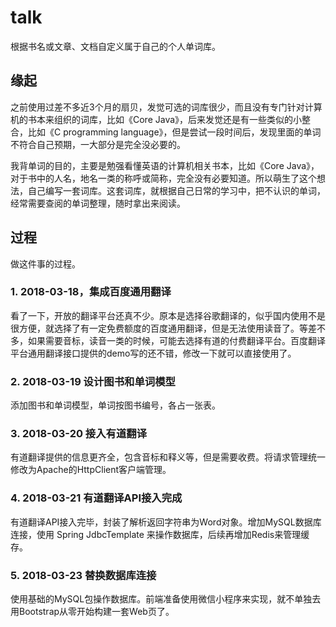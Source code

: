 # talk

根据书名或文章、文档自定义属于自己的个人单词库。

## 缘起

之前使用过差不多近3个月的扇贝，发觉可选的词库很少，而且没有专门针对计算机的书本来组织的词库，比如《Core Java》，后来发觉还是有一些类似的小整合，比如《C programming language》，但是尝试一段时间后，发现里面的单词不符合自己预期，一大部分是完全没必要的。

我背单词的目的，主要是勉强看懂英语的计算机相关书本，比如《Core Java》，对于书中的人名，地名一类的称呼或简称，完全没有必要知道。所以萌生了这个想法，自己编写一套词库。这套词库，就根据自己日常的学习中，把不认识的单词，经常需要查阅的单词整理，随时拿出来阅读。

## 过程

做这件事的过程。

### 1. 2018-03-18，集成百度通用翻译

看了一下，开放的翻译平台还真不少。原本是选择谷歌翻译的，似乎国内使用不是很方便，就选择了有一定免费额度的百度通用翻译，但是无法使用读音了。等差不多，如果需要音标，读音一类的时候，可能去选择有道的付费翻译平台。百度翻译平台通用翻译接口提供的demo写的还不错，修改一下就可以直接使用了。

### 2. 2018-03-19 设计图书和单词模型

添加图书和单词模型，单词按图书编号，各占一张表。

### 3. 2018-03-20 接入有道翻译

有道翻译提供的信息更齐全，包含音标和释义等，但是需要收费。将请求管理统一修改为Apache的HttpClient客户端管理。

### 4. 2018-03-21 有道翻译API接入完成

有道翻译API接入完毕，封装了解析返回字符串为Word对象。增加MySQL数据库连接，使用 Spring JdbcTemplate 来操作数据库，后续再增加Redis来管理缓存。

### 5. 2018-03-23 替换数据库连接

使用基础的MySQL包操作数据库。前端准备使用微信小程序来实现，就不单独去用Bootstrap从零开始构建一套Web页了。
